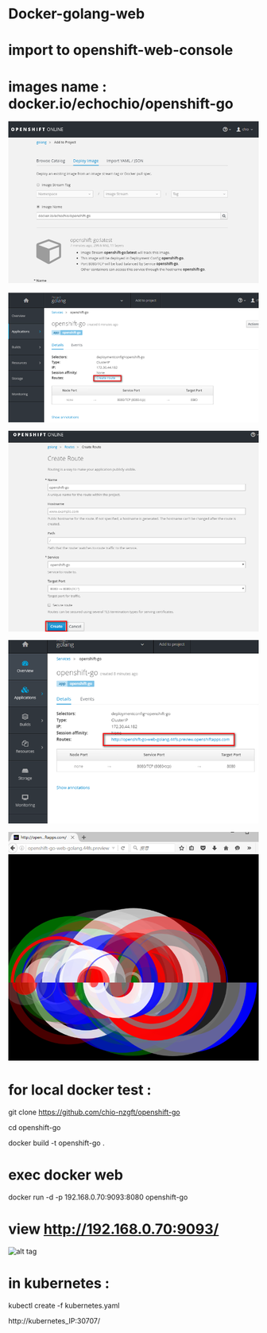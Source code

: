 # Docker-golang-web

# import to openshift-web-console
# images name : docker.io/echochio/openshift-go

![alt tag](https://github.com/chio-nzgft/openshift-go/raw/master/pic1.png)

![alt tag](https://github.com/chio-nzgft/openshift-go/raw/master/pic2.png)

![alt tag](https://github.com/chio-nzgft/openshift-go/raw/master/pic3.png)

![alt tag](https://github.com/chio-nzgft/openshift-go/raw/master/pic4.png)

![alt tag](https://github.com/chio-nzgft/openshift-go/raw/master/pic5.png)


# for local docker test :

git clone https://github.com/chio-nzgft/openshift-go

cd openshift-go

docker build -t openshift-go .


# exec docker web

docker run -d -p 192.168.0.70:9093:8080 openshift-go

# view http://192.168.0.70:9093/


![alt tag](https://pic.pimg.tw/echochio/1482807781-1275197610_n.png)

# in kubernetes :
 
kubectl create -f kubernetes.yaml

http://kubernetes_IP:30707/
